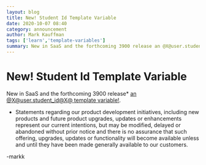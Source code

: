```yaml
---
layout: blog
title: New! Student Id Template Variable
date: 2020-10-07 08:40
category: announcement
author: Mark Kauffman
tags: ['learn','template-variables']
summary: New in SaaS and the forthcoming 3900 release an @X@user.student_id@X@ template variable!
---
```

# New! Student Id Template Variable

New in SaaS and the forthcoming 3900 release* [an @X@user.student_id@X@ template variable!](/learn/b2/advanced/dynamic-rendering-with-template-variables).

* Statements regarding our product development initiatives, including new products and future product upgrades, updates or enhancements represent our current intentions, but may be modified, delayed or abandoned without prior notice and there is no assurance that such offering, upgrades, updates or functionality will become available unless and until they have been made generally available to our customers.

-markk

